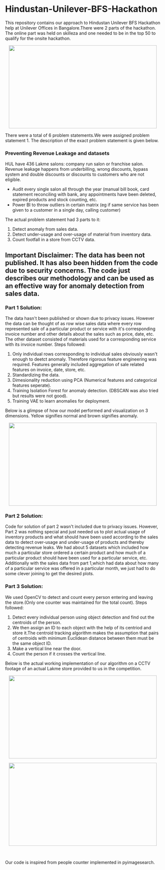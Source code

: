 # Hindustan-Unilever-BFS-Hackathon
This repository contains our approach to Hindustan Unilever BFS Hackathon help at Unilever Offices in Bangalore.There were 2 parts of the hackathon. The online part was held on skilleza and one needed to be in the top 50 to qualify for the onsite hackathon.
<p align="center">
<img width="480" height="270" src="https://github.com/Sreyan88/Hindustan-Unilever-BFS-Hackathon/blob/master/Extra/Anomaly Plot.png">
</p>

There were a total of 6 problem statements.We were assigned problem statement 1. The description of the exact problem statement is given below.

### Preventing Revenue Leakage and datasets
HUL have 436 Lakme salons: company run salon or franchise salon. Revenue leakage happens from underbilling, wrong discounts, bypass system and double discounts or discounts to customers who are not eligible.
- Audit every single salon all through the year (manual bill book, card statement reconciling with bank, any appointments have been deleted, expired products and stock counting, etc.
- Power BI to throw outliers in certain matrix (eg if same service has been given to a customer in a single day, calling customer)

The actual problem statement had 3 parts to it:
1. Detect anomaly from sales data.
2. Detect under-usage and over-usage of material from inventory data.
3. Count footfall in a store from CCTV data.

## Important Disclaimer: The data has been not published. It has also been hidden from the code due to security concerns. The code just describes our methodology and can be used as an effective way for anomaly detection from sales data.
### Part 1 Solution:
The data hasn't been published or shown due to privacy issues. However the data can be thought of as row wise sales data where every row represented sale of a particular product or service with it's corresponding invoice number and other details about the sales such as price, date, etc.
The other dataset consisted of materials used for a corresponding service with its invoice number.
Steps followed:
1. Only individual rows corresponding to individual sales obviously wasn't enough to deetct anomaly. Therefore rigorous feature engineering was required. Features generally included aggregation of sale related features on invoice, date, store, etc.
2. Standardizing the data.
3. Dimesionality reduction using PCA (Numerical features and categorical features seperate).
4. Training Isolation Forest for anomaly detection. (DBSCAN was also tried but results were not good).
5. Training VAE to learn anomalies for deployment.

Below is a glimpse of how our model performed and visualization on 3 dimensions. Yellow signifies normal and brown signifies anomaly.

<p align="center">
<img width="480" height="270" src="https://github.com/Sreyan88/Hindustan-Unilever-BFS-Hackathon/blob/master/Extra/Anomaly Plot.png">
</p>

### Part 2 Solution:
Code for solution of part 2 wasn't included due to privacy issues. However, Part 2 was nothing special and just needed us to plot actual usage of inventory products and what should have been used according to the sales data to detect over-usage and under-usage of products and thereby detecting revenue leaks. We had about 5 datasets which included how much a particular store ordered a certain product and how much of a particular product should have been used for a particular service, etc. Additionally with the sales data from part 1,which had data about how many of a particular service was offered in a particular month, we just had to do some clever joining to get the desired plots.

### Part 3 Solution:
We used OpenCV to detect and count every person entering and leaving the store.(Only one counter was maintained for the total count).
Steps followed:
1. Detect every individual person using object detection and find out the centroids of the person.
2. We then assign an ID to each object with the help of its centriod and store it.The centroid tracking algorithm makes the assumption that pairs of centroids with minimum Euclidean distance between them must be the same object ID.
3. Make a vertical line near the door.
4. Count the person if it crosses the vertical line.

Below is the actual working implementation of our algorithm on a CCTV footage of an actual Lakme store provided to us in the competition.

<p align="center">
<img width="480" height="270" src="https://github.com/Sreyan88/Hindustan-Unilever-BFS-Hackathon/blob/master/Extra/In.gif">
</p>
<p align="center">
<img width="480" height="270" src="https://github.com/Sreyan88/Hindustan-Unilever-BFS-Hackathon/blob/master/Extra/Out.gif">
</p></br>

Our code is inspired from people counter implemented in pyimagesearch.

